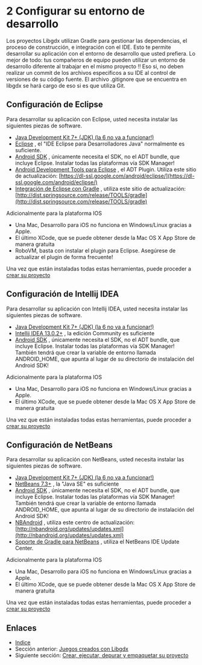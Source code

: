 # 2 Configurar su entorno de desarrollo

Los proyectos Libgdx utilizan Gradle para gestionar las dependencias, el proceso de construcción, e integración con el IDE. Esto te permite desarrollar su aplicación con el entorno de desarrollo que usted prefiera.
Lo mejor de todo: tus compañeros de equipo pueden utilizar un entorno de desarrollo diferente al trabajar en el mismo proyecto !! Eso si, no deben realizar un commit de los archivos específicos a su IDE al control de versiones de su código fuente.
El archivo .gitignore que se encuentra en libgdx se hará cargo de eso si es que utiliza Git.   

## Configuración de Eclipse

Para desarrollar su aplicación con Eclipse, usted necesita instalar las siguientes piezas de software.

- [Java Development Kit 7+ (JDK) (la 6 no va a funcionar!)](http://www.oracle.com/technetwork/java/javase/downloads/index.html)
- [Eclipse](http://www.eclipse.org/downloads/) , el "IDE Eclipse para Desarrolladores Java" normalmente es suficiente.
- [Android SDK](http://developer.android.com/sdk/installing.html) , únicamente necesita el SDK, no el ADT bundle, que incluye Eclipse. Instalar todas las plataformas vía SDK Manager!
- [Android Development Tools para Eclipse](http://developer.android.com/tools/sdk/eclipse-adt.html) , el ADT Plugin. Utiliza este sitio de actualización: [https://dl-ssl.google.com/android/eclipse/](https://dl-ssl.google.com/android/eclipse/)
- [Integración de Eclipse con Gradle](https://github.com/spring-projects/eclipse-integration-gradle/) , utiliza este sitio de actualización: [http://dist.springsource.com/release/TOOLS/gradle](http://dist.springsource.com/release/TOOLS/gradle)

Adicionalmente para la plataforma IOS


- Una Mac, Desarrollo para iOS no funciona en Windows/Linux gracias a Apple.
- El último XCode, que se puede obtener desde la Mac OS X App Store de manera gratuita
- RoboVM, basta con instalar el plugin para Eclipse. Asegúrese de actualizar el plugin de forma frecuente!

Una vez que están instaladas todas estas herramientas, puede proceder a [crear su proyecto](https://github.com/libgdx/libgdx/wiki/Project-Setup-Gradle)

## Configuración de Intellij IDEA

Para desarrollar su aplicación con Intellij IDEA, usted necesita instalar las siguientes piezas de software.

- [Java Development Kit 7+ (JDK) (la 6 no va a funcionar!)](http://www.oracle.com/technetwork/java/javase/downloads/index.html)
- [Intellij IDEA 13.0.2+](http://www.jetbrains.com/idea/download/) , la edición Community es suficiente
- [Android SDK](http://developer.android.com/sdk/installing.html) , únicamente necesita el SDK, no el ADT bundle, que incluye Eclipse. Instalar todas las plataformas vía SDK Manager!  También tendrá que crear la variable de entorno llamada ANDROID_HOME, que apunta al lugar de su directorio de instalación del Android SDK!
    
Adicionalmente para la plataforma IOS


- Una Mac, Desarrollo para iOS no funciona en Windows/Linux gracias a Apple.
- El último XCode, que se puede obtener desde la Mac OS X App Store de manera gratuita

Una vez que están instaladas todas estas herramientas, puede proceder a [crear su proyecto](https://github.com/libgdx/libgdx/wiki/Project-Setup-Gradle)

## Configuración de NetBeans

Para desarrollar su aplicación con NetBeans, usted necesita instalar las siguientes piezas de software.

- [Java Development Kit 7+ (JDK) (la 6 no va a funcionar!)](http://www.oracle.com/technetwork/java/javase/downloads/index.html)
- [NetBeans 7.3+](https://netbeans.org/downloads/) , la "Java SE" es suficiente
- [Android SDK](http://developer.android.com/sdk/installing.html) , únicamente necesita el SDK, no el ADT bundle, que incluye Eclipse. Instalar todas las plataformas vía SDK Manager!  También tendrá que crear la variable de entorno llamada ANDROID_HOME, que apunta al lugar de su directorio de instalación del Android SDK!
- [NBAndroid](http://www.nbandroid.org/) , utiliza este centro de actualización: [http://nbandroid.org/updates/updates.xml](http://nbandroid.org/updates/updates.xml)
- [Soporte de Gradle para NetBeans](https://github.com/kelemen/netbeans-gradle-project) , utiliza el NetBeans IDE Update Center.

    

Adicionalmente para la plataforma IOS


- Una Mac, Desarrollo para iOS no funciona en Windows/Linux gracias a Apple.
- El último XCode, que se puede obtener desde la Mac OS X App Store de manera gratuita

Una vez que están instaladas todas estas herramientas, puede proceder a [crear su proyecto](https://github.com/libgdx/libgdx/wiki/Project-Setup-Gradle)

## Enlaces

- [Indice](preface.md)
- Sección anterior: [Juegos creados con Libgdx](01.4.md)
- Siguiente sección: [Crear, ejecutar, depurar y empaquetar su proyecto](02.1.md)
